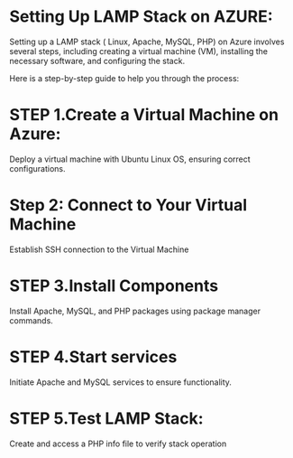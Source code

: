 # Setting Up LAMP Stack on AZURE:

Setting up a LAMP stack ( Linux, Apache, MySQL, PHP) on Azure involves several steps,
including creating a virtual machine (VM), installing the necessary software, and configuring the stack.

Here is a step-by-step guide to help you through the process:

# STEP 1.Create a Virtual Machine on Azure:
Deploy a virtual machine with Ubuntu Linux OS, ensuring correct configurations.

# Step 2: Connect to Your Virtual Machine
Establish SSH connection to the Virtual Machine

# STEP 3.Install Components
Install Apache, MySQL, and PHP packages using package manager commands.

# STEP 4.Start services
Initiate Apache and MySQL services to ensure functionality.

# STEP 5.Test LAMP Stack:
Create and access a PHP info file to verify stack operation
